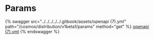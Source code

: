 # Params

{% swagger src="../../../../../.gitbook/assets/openapi (7).yml" path="/cosmos/distribution/v1beta1/params" method="get" %}
[openapi (7).yml](<../../../../../.gitbook/assets/openapi (7).yml>)
{% endswagger %}
